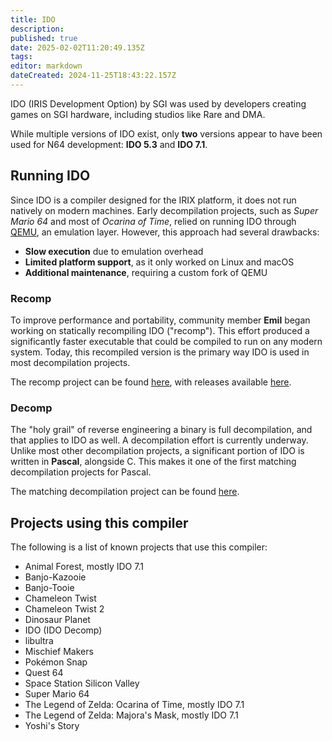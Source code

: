 ```yaml
---
title: IDO
description: 
published: true
date: 2025-02-02T11:20:49.135Z
tags: 
editor: markdown
dateCreated: 2024-11-25T18:43:22.157Z
---
```


IDO (IRIS Development Option) by SGI was used by developers creating games on SGI hardware, including studios like Rare and DMA.

While multiple versions of IDO exist, only **two** versions appear to have been used for N64 development: **IDO 5.3** and **IDO 7.1**.

## Running IDO
Since IDO is a compiler designed for the IRIX platform, it does not run natively on modern machines. Early decompilation projects, such as *Super Mario 64* and most of *Ocarina of Time*, relied on running IDO through [QEMU](https://www.qemu.org/), an emulation layer. However, this approach had several drawbacks:  

- **Slow execution** due to emulation overhead  
- **Limited platform support**, as it only worked on Linux and macOS  
- **Additional maintenance**, requiring a custom fork of QEMU  

### Recomp
To improve performance and portability, community member **Emil** began working on statically recompiling IDO ("recomp"). This effort produced a significantly faster executable that could be compiled to run on any modern system. Today, this recompiled version is the primary way IDO is used in most decompilation projects.  

The recomp project can be found [here](https://github.com/decompals/ido-static-recomp), with releases available [here](https://github.com/decompals/ido-static-recomp/releases).  

### Decomp
The "holy grail" of reverse engineering a binary is full decompilation, and that applies to IDO as well. A decompilation effort is currently underway. Unlike most other decompilation projects, a significant portion of IDO is written in **Pascal**, alongside C. This makes it one of the first matching decompilation projects for Pascal.  

The matching decompilation project can be found [here](https://github.com/decompals/ido-matching-decomp).

## Projects using this compiler

The following is a list of known projects that use this compiler:

* Animal Forest, mostly IDO 7.1
* Banjo-Kazooie
* Banjo-Tooie
* Chameleon Twist
* Chameleon Twist 2
* Dinosaur Planet
* IDO (IDO Decomp)
* libultra
* Mischief Makers
* Pokémon Snap
* Quest 64
* Space Station Silicon Valley
* Super Mario 64
* The Legend of Zelda: Ocarina of Time, mostly IDO 7.1
* The Legend of Zelda: Majora's Mask, mostly IDO 7.1
* Yoshi's Story
